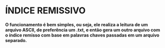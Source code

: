 <h1> ÍNDICE REMISSIVO </h1>

<h4>O funcionamento é bem simples, ou seja, ele realiza a leitura de um arquivo ASCII, de preferência um .txt, e então gera um outro arquivo com o índice remisso com base em palavras chaves passadas em um arquivo separado.</h4>
